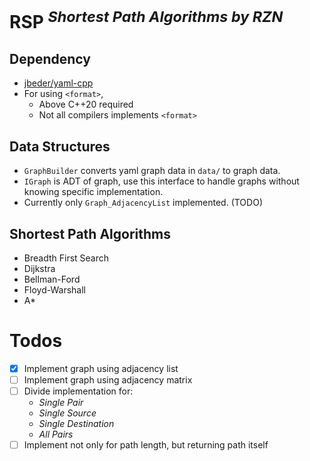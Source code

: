 # RSP <sup><i>Shortest Path Algorithms by RZN</i></sup>

## Dependency
- [jbeder/yaml-cpp](https://github.com/jbeder/yaml-cpp)
- For using `<format>`, 
	- Above C++20 required
	- Not all compilers implements `<format>`

## Data Structures

- `GraphBuilder` converts yaml graph data in `data/` to graph data.
- `IGraph` is ADT of graph, use this interface to handle graphs without knowing specific implementation.
- Currently only `Graph_AdjacencyList` implemented. (TODO)

## Shortest Path Algorithms

- Breadth First Search
- Dijkstra
- Bellman-Ford
- Floyd-Warshall
- A\*

# Todos

- [X] Implement graph using adjacency list
- [ ] Implement graph using adjacency matrix 
- [ ] Divide implementation for:
	- *Single Pair*
	- *Single Source*
	- *Single Destination*
	- *All Pairs*
- [ ] Implement not only for path length, but returning path itself